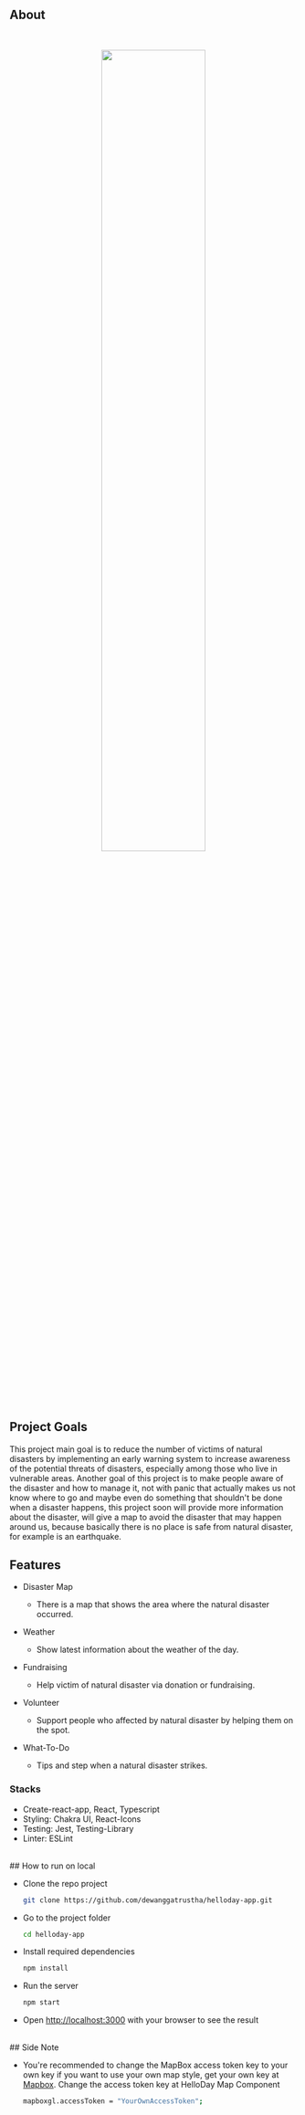 ## About
<br>
<p align="center">
  <a href="#">
    <img src="https://user-images.githubusercontent.com/57487611/177026153-e1b15337-9817-4db3-a8a7-2198206eae39.svg" width="60%">
  </a>
</p>
<br>

## Project Goals
This project main goal is to reduce the number of victims of natural disasters by implementing an early warning system to increase awareness of the potential threats of disasters, especially among those who live in vulnerable areas. Another goal of this project is to make people aware of the disaster and how to manage it, not with panic that actually makes us not know where to go and maybe even do something that shouldn't be done when a disaster happens, this project soon will provide more information about the disaster, will give a map to avoid the disaster that may happen around us, because  basically there is no place is safe from natural disaster, for example is an earthquake.

## Features
* Disaster Map
  *  There is a map that shows the area where the natural disaster occurred.

* Weather
  *  Show latest information about the weather of the day.

* Fundraising
  *  Help victim of natural disaster via donation or fundraising.

* Volunteer
  *  Support people who affected by natural disaster by helping them on the spot.

* What-To-Do
  *  Tips and step when a natural disaster strikes.

### Stacks
  - Create-react-app, React, Typescript
  - Styling: Chakra UI, React-Icons
  - Testing: Jest, Testing-Library
  - Linter: ESLint
  
<br>
## How to run on local

- Clone the repo project

    ```bash
    git clone https://github.com/dewanggatrustha/helloday-app.git
    ```

- Go to the project folder

    ```bash
    cd helloday-app
    ```

- Install required dependencies

    ```bash
    npm install
    ```

- Run the server

    ```bash
    npm start
    ```

- Open <http://localhost:3000> with your browser to see the result

<br>
## Side Note

- You're recommended to change the MapBox access token key to your own key if you want to use your own map style, get your own key at <a href="https://www.mapbox.com/">Mapbox</a>. Change the access token key at HelloDay Map Component

    ```bash
    mapboxgl.accessToken = "YourOwnAccessToken";
    ```

